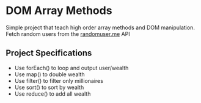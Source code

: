 # DOM Array Methods

Simple project that teach high order array methods and DOM manipulation.
Fetch random users from the [randomuser.me](https://randomuser.me) API

## Project Specifications

- Use forEach() to loop and output user/wealth
- Use map() to double wealth
- Use filter() to filter only millionaires
- Use sort() to sort by wealth
- Use reduce() to add all wealth

